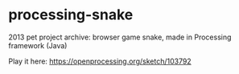 # processing-snake
2013 pet project archive: browser game snake, made in Processing framework (Java)

Play it here: https://openprocessing.org/sketch/103792
